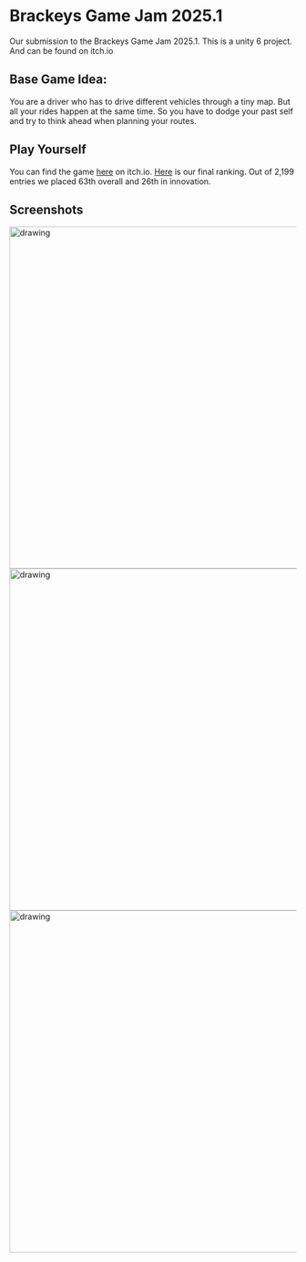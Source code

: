 # Brackeys Game Jam 2025.1

Our submission to the Brackeys Game Jam 2025.1.
This is a unity 6 project.
And can be found on itch.io

## Base Game Idea:

You are a driver who has to drive different vehicles through a tiny map. 
But all your rides happen at the same time. So you have to dodge your past self and try to think ahead when planning your routes.

## Play Yourself

You can find the game [here](https://mogamer09.itch.io/deja-vroom) on itch.io.
[Here](https://itch.io/jam/brackeys-13/rate/3339536) is our final ranking. Out of 2,199 entries we placed 63th overall and 26th in innovation.

## Screenshots

<img src="https://github.com/user-attachments/assets/f5072552-6199-4921-8084-a6e1280b7654" alt="drawing" width="600"/>
<img src="https://github.com/user-attachments/assets/e7770a96-56f2-4265-a04e-5f549b2d095f" alt="drawing" width="600"/>
<img src="https://github.com/user-attachments/assets/fab971d5-73b2-4755-b805-432976730971" alt="drawing" width="600"/>

